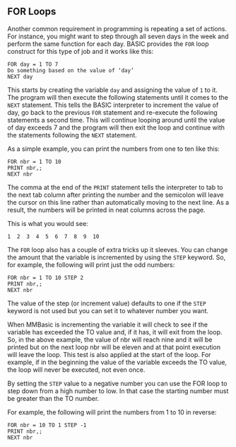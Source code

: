 ## FOR Loops
Another common requirement in programming is repeating a set of actions. For instance, you might
want to step through all seven days in the week and perform the same function for each day. BASIC
provides the `FOR` loop construct for this type of job and it works like this:

```basic
FOR day = 1 TO 7
Do something based on the value of ‘day’
NEXT day
```

This starts by creating the variable `day` and assigning the value of `1` to it. The program will then
execute the following statements until it comes to the `NEXT` statement. This tells the BASIC
interpreter to increment the value of day, go back to the previous `FOR` statement and re-execute the
following statements a second time. This will continue looping around until the value of day exceeds
7 and the program will then exit the loop and continue with the statements following the `NEXT`
statement.

As a simple example, you can print the numbers from one to ten like this:

```basic
FOR nbr = 1 TO 10
PRINT nbr,;
NEXT nbr
```

The comma at the end of the `PRINT` statement tells the interpreter to tab to the next tab column after
printing the number and the semicolon will leave the cursor on this line rather than automatically
moving to the next line. As a result, the numbers will be printed in neat columns across the page.

This is what you would see:

```basic
1  2  3  4  5  6  7  8  9  10
```


The `FOR` loop also has a couple of extra tricks up it sleeves. You can change the amount that the
variable is incremented by using the `STEP` keyword. So, for example, the following will print just the
odd numbers:

```basic
FOR nbr = 1 TO 10 STEP 2
PRINT nbr,;
NEXT nbr
```

The value of the step (or increment value) defaults to one if the `STEP` keyword is not used but you can
set it to whatever number you want.

When MMBasic is incrementing the variable it will check to see if the variable has exceeded the TO
value and, if it has, it will exit from the loop. So, in the above example, the value of nbr will reach
nine and it will be printed but on the next loop nbr will be eleven and at that point execution will
leave the loop. This test is also applied at the start of the loop. For example, if in the beginning the
value of the variable exceeds the TO value, the loop will never be executed, not even once.

By setting the `STEP` value to a negative number you can use the FOR loop to step down from a high
number to low. In that case the starting number must be greater than the TO number.

For example, the following will print the numbers from 1 to 10 in reverse:

```basic
FOR nbr = 10 TO 1 STEP -1
PRINT nbr,;
NEXT nbr
```

